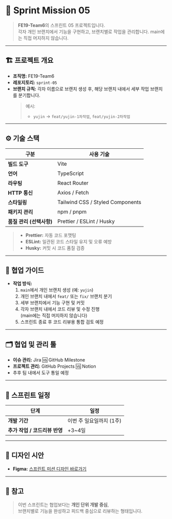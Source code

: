# 🚀 Sprint Mission 05

> **FE19-Team6**의 스프린트 05 프로젝트입니다.  
> 각자 개인 브랜치에서 기능을 구현하고, 브랜치별로 작업을 관리합니다.
> main에는 직접 머지하지 않습니다.

---

## 🏗️ 프로젝트 개요

- **조직명:** FE19-Team6  
- **레포지토리:** `sprint-05`  
- **브랜치 규칙:** 각자 이름으로 브랜치 생성 후, 해당 브랜치 내에서 세부 작업 브랜치를 분기합니다.
  > 예시:  
  > - `yujin` → `feat/yujin-1차작업`, `feat/yujin-2차작업`  

---

## ⚙️ 기술 스택

| 구분 | 사용 기술 |
|------|------------|
| **빌드 도구** | Vite |
| **언어** | TypeScript |
| **라우팅** | React Router |
| **HTTP 통신** | Axios / Fetch |
| **스타일링** | Tailwind CSS / Styled Components |
| **패키지 관리** | npm / pnpm |
| **품질 관리 (선택사항)** | Prettier / ESLint / Husky |

> - **Prettier:** 자동 코드 포맷팅  
> - **ESLint:** 일관된 코드 스타일 유지 및 오류 예방  
> - **Husky:** 커밋 시 코드 품질 검증

---

## 🧩 협업 가이드

- **작업 방식:**  
  1. `main`에서 개인 브랜치 생성 (예: `yujin`)
  2. 개인 브랜치 내에서 `feat/` 또는 `fix/` 브랜치 분기
  3. 세부 브랜치에서 기능 구현 및 커밋
  4. 각자 브랜치 내에서 코드 리뷰 및 수정 진행  
     (main에는 직접 머지하지 않습니다)
  5. 스프린트 종료 후 코드 리뷰용 통합 검토 예정

---

## 🗂️ 협업 및 관리 툴

- **이슈 관리:** Jira 🆚 GitHub Milestone  
- **프로젝트 관리:** GitHub Projects 🆚 Notion  
- 추후 팀 내에서 도구 통일 예정

---

## 📅 스프린트 일정

| 단계 | 일정 |
|------|------|
| **개발 기간** | 이번 주 일요일까지 (1주) |
| **추가 작업 / 코드리뷰 반영** | +3~4일 |

---

## 🎨 디자인 시안

- **Figma:** [스프린트 미션 디자인 바로가기](https://www.figma.com/design/IVkRlYWHY74QlgmxqA99Ym/%EC%8A%A4%ED%94%84%EB%A6%B0%ED%8A%B8-%EB%AF%B8%EC%85%98?node-id=348-10201&p=f&t=NFrzysNFP2mgTTV7-0)

---

## 📖 참고

> 이번 스프린트는 협업보다는 **개인 단위 개발 중심**,  
> 브랜치별로 기능을 완성하고 피드백 중심으로 리뷰하는 형태입니다.
